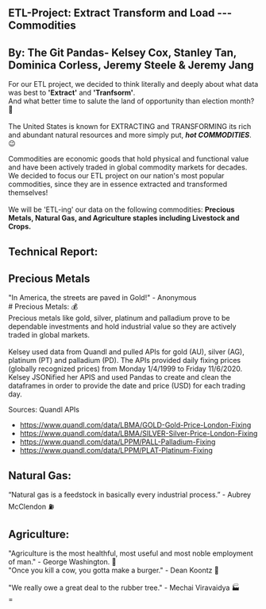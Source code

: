 ## ETL-Project: Extract Transform and Load --- Commodities
## By: The Git Pandas- Kelsey Cox, Stanley Tan, Dominica Corless, Jeremy Steele & Jeremy Jang

For our ETL project, we decided to think literally and deeply about what data was best to **'Extract'** and **'Tranfsorm'**.
<br>And what better time to salute the land of opportunity than election month? :metal: </br>
<br>The United States is known for EXTRACTING and TRANSFORMING its rich and abundant natural resources and more simply put, ***hot COMMODITIES***. :wink:</br>

Commodities are economic goods that hold physical and functional value and have been actively traded in global commodity markets for decades.
<br>We decided to focus our ETL project on our nation's most popular commodities, since they are in essence extracted and transformed themselves!</br>
<br>We will be 'ETL-ing' our data on the following commodities: **Precious Metals, Natural Gas, and Agriculture staples including Livestock and Crops.**</br>


## Technical Report: 

## Precious Metals
"In America, the streets are paved in Gold!" - Anonymous
<br># Precious Metals: :moneybag:
<br>Precious metals like gold, silver, platinum and palladium prove to be dependable investments and hold industrial value so they are actively traded in global markets.</br>
<br>Kelsey used data from Quandl and pulled APIs for gold (AU), silver (AG), platinum (PT) and palladium (PD). The APIs provided daily fixing prices (globally recognized prices) from Monday 1/4/1999 to Friday 11/6/2020. Kelsey JSONified her APIS and used Pandas to create and clean the dataframes in order to provide the date and price (USD) for each trading day.</br> 

Sources: Quandl APIs
* https://www.quandl.com/data/LBMA/GOLD-Gold-Price-London-Fixing
* https://www.quandl.com/data/LBMA/SILVER-Silver-Price-London-Fixing
* https://www.quandl.com/data/LPPM/PALL-Palladium-Fixing
* https://www.quandl.com/data/LPPM/PLAT-Platinum-Fixing


## Natural Gas:
“Natural gas is a feedstock in basically every industrial process.” - Aubrey McClendon :fuelpump:

## Agriculture:
"Agriculture is the most healthful, most useful and most noble employment of man." - George Washington. :corn:
<br>"Once you kill a cow, you gotta make a burger." - Dean Koontz :cow2: </br> 
<br>"We really owe a great deal to the rubber tree." - Mechai Viravaidya  :factory: </br>=
